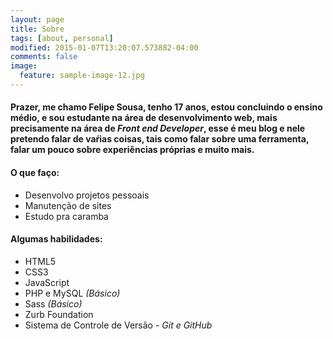 ```yaml
---
layout: page
title: Sobre
tags: [about, personal]
modified: 2015-01-07T13:20:07.573882-04:00
comments: false
image:
  feature: sample-image-12.jpg
---
```

#### Prazer, me chamo Felipe Sousa, tenho 17 anos, estou concluindo o ensino médio, e sou estudante na área de desenvolvimento web, mais precisamente na área de *Front end Developer*, esse é meu blog e nele pretendo falar de vaŕias coisas, tais como falar sobre uma ferramenta, falar um pouco sobre experiências próprias e muito mais.
#### O que faço:
* Desenvolvo projetos pessoais
* Manutenção de sites
* Estudo pra caramba

#### Algumas habilidades:
* HTML5
* CSS3
* JavaScript
* PHP e MySQL *(Básico)*
* Sass *(Básico)*
* Zurb Foundation
* Sistema de Controle de Versão -  *Git e GitHub*


